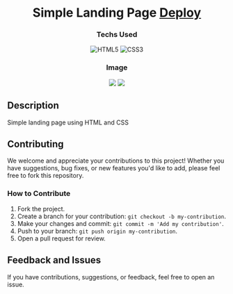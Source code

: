 <div align="center">

  <h1>Simple Landing Page <a href="https://ebac-proj-landing-page.vercel.app/">Deploy</a></h1>

  ### Techs Used
  
  ![HTML5](https://img.shields.io/badge/html5-%23E34F26.svg?style=for-the-badge&logo=html5&logoColor=white)
  ![CSS3](https://img.shields.io/badge/css3-%231572B6.svg?style=for-the-badge&logo=css3&logoColor=white)

  ### Image
  
  <img src="https://i.postimg.cc/x8bGM1RX/Captura-de-tela-de-2023-11-22-15-35-00.png">
  <img src="https://i.postimg.cc/6pBjJCcz/Captura-de-tela-de-2023-11-22-15-35-17.png">
  
</div>

## Description

Simple landing page using HTML and CSS

## Contributing

We welcome and appreciate your contributions to this project! Whether you have suggestions, bug fixes, or new features you'd like to add, please feel free to fork this repository.

### How to Contribute

1. Fork the project.
2. Create a branch for your contribution: `git checkout -b my-contribution`.
3. Make your changes and commit: `git commit -m 'Add my contribution'`.
4. Push to your branch: `git push origin my-contribution`.
5. Open a pull request for review.

## Feedback and Issues

If you have contributions, suggestions, or feedback, feel free to open an issue.

